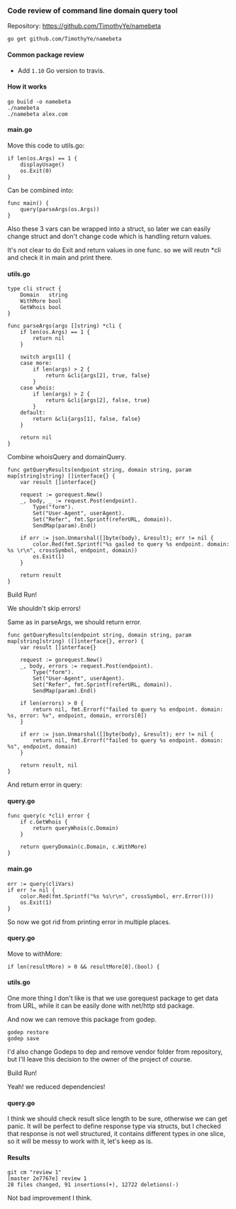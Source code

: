 ### Code review of command line domain query tool

Repository: https://github.com/TimothyYe/namebeta
```
go get github.com/TimothyYe/namebeta
```

#### Common package review

 - Add `1.10` Go version to travis.

#### How it works

```
go build -o namebeta
./namebeta
./namebeta alex.com
```

#### main.go

Move this code to utils.go:

```
if len(os.Args) == 1 {
	displayUsage()
	os.Exit(0)
}
```

Can be combined into:

```
func main() {
	query(parseArgs(os.Args))
}
```

Also these 3 vars can be wrapped into a struct, so later we can easily change struct and don't change code which is handling return values.

It's not clear to do Exit and return values in one func. so we will reutn *cli and check it in main and print there.

#### utils.go

```
type cli struct {
	Domain   string
	WithMore bool
	GetWhois bool
}

func parseArgs(args []string) *cli {
	if len(os.Args) == 1 {
		return nil
	}

	switch args[1] {
	case more:
		if len(args) > 2 {
			return &cli{args[2], true, false}
		}
	case whois:
		if len(args) > 2 {
			return &cli{args[2], false, true}
		}
	default:
		return &cli{args[1], false, false}
	}

	return nil
}
```

Combine whoisQuery and domainQuery.

```
func getQueryResults(endpoint string, domain string, param map[string]string) []interface{} {
	var result []interface{}

	request := gorequest.New()
	_, body, _ := request.Post(endpoint).
		Type("form").
		Set("User-Agent", userAgent).
		Set("Refer", fmt.Sprintf(referURL, domain)).
		SendMap(param).End()

	if err := json.Unmarshal([]byte(body), &result); err != nil {
		color.Red(fmt.Sprintf("%s gailed to query %s endpoint. domain: %s \r\n", crossSymbol, endpoint, domain))
		os.Exit(1)
	}

	return result
}
```

Build Run!

We shouldn't skip errors!

Same as in parseArgs, we should return error.

```
func getQueryResults(endpoint string, domain string, param map[string]string) ([]interface{}, error) {
	var result []interface{}

	request := gorequest.New()
	_, body, errors := request.Post(endpoint).
		Type("form").
		Set("User-Agent", userAgent).
		Set("Refer", fmt.Sprintf(referURL, domain)).
		SendMap(param).End()

	if len(errors) > 0 {
		return nil, fmt.Errorf("failed to query %s endpoint. domain: %s, error: %v", endpoint, domain, errors[0])
	}

	if err := json.Unmarshal([]byte(body), &result); err != nil {
		return nil, fmt.Errorf("failed to query %s endpoint. domain: %s", endpoint, domain)
	}

	return result, nil
}
```

And return error in query:

#### query.go

```
func query(c *cli) error {
	if c.GetWhois {
		return queryWhois(c.Domain)
	}

	return queryDomain(c.Domain, c.WithMore)
}
```

#### main.go

```
err := query(cliVars)
if err != nil {
	color.Red(fmt.Sprintf("%s %s\r\n", crossSymbol, err.Error()))
	os.Exit(1)
}
```

So now we got rid from printing error in multiple places.

#### query.go

Move to withMore:

`if len(resultMore) > 0 && resultMore[0].(bool) {`

#### utils.go

One more thing I don't like is that we use gorequest package to get data from URL, while it can be easily done with net/http std package.

And now we can remove this package from godep.

```
godep restore
godep save
```

I'd also change Godeps to dep and remove vendor folder from repository, but I'll leave this decision to the owner of the project of course.

Build Run!

Yeah! we reduced dependencies!

#### query.go

I think we should check result slice length to be sure, otherwise we can get panic. It will be perfect to define response type via structs, but I checked that response is not well structured, it contains different types in one slice, so it will be messy to work with it, let's keep as is.

#### Results

```
git cm "review 1"
[master 2e7767e] review 1
28 files changed, 91 insertions(+), 12722 deletions(-)
```

Not bad improvement I think.